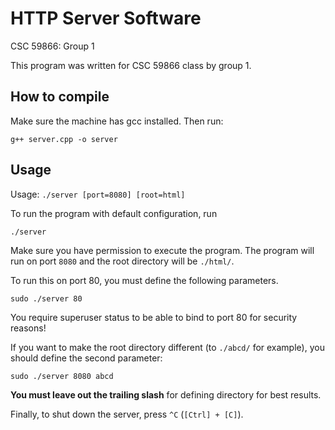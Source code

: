 HTTP Server Software
====================

CSC 59866: Group 1

This program was written for CSC 59866 class by group 1.


## How to compile

Make sure the machine has gcc installed.  Then run:

```
g++ server.cpp -o server
```


## Usage

Usage: `./server [port=8080] [root=html]`

To run the program with default configuration, run

```
./server
```

Make sure you have permission to execute the program.  The program will run
on port `8080` and the root directory will be `./html/`.

To run this on port 80, you must define the following parameters.

```
sudo ./server 80
```

You require superuser status to be able to bind to port 80 for security
reasons!

If you want to make the root directory different (to `./abcd/` for example),
you should define the second parameter:

```
sudo ./server 8080 abcd
```

**You must leave out the trailing slash** for defining directory for best
results.

Finally, to shut down the server, press `^C` (`[Ctrl] + [C]`).